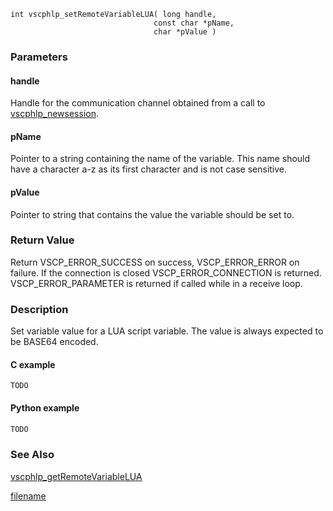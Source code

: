 


```clike
int vscphlp_setRemoteVariableLUA( long handle,
                                const char *pName,
                                char *pValue )
```

### Parameters

#### handle
Handle for the communication channel obtained from a call to [vscphlp_newsession](vscphlp_newsession.md).

#### pName
Pointer to a string containing the name of the variable. This name should have a character a-z as its first character and is not case sensitive.

#### pValue
Pointer to string that contains the value the variable should be set to.

### Return Value
Return VSCP_ERROR_SUCCESS on success, VSCP_ERROR_ERROR on failure. If the connection is closed VSCP_ERROR_CONNECTION is returned. VSCP_ERROR_PARAMETER is returned if called while in a receive loop. 

### Description
Set variable value for a LUA script variable. The value is always expected to be BASE64 encoded.

#### C example

```clike
TODO
```

#### Python example

```python
TODO
```

### See Also
[vscphlp_getRemoteVariableLUA](vscphlp_getremotevariablelua.md)



[filename](./bottom_copyright.md ':include')